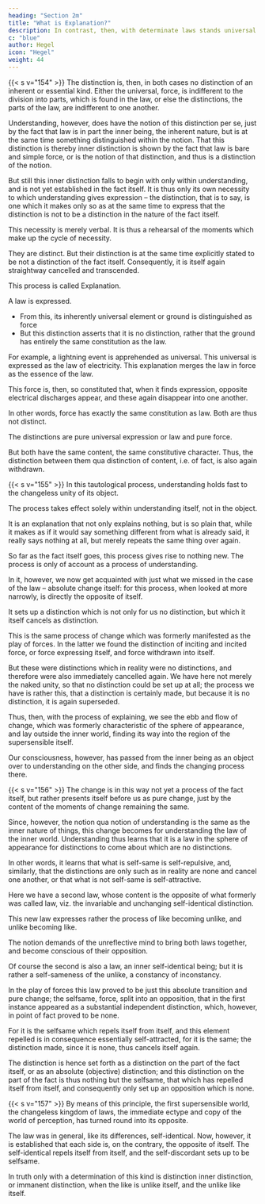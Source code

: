 ```yaml
---
heading: "Section 2m"
title: "What is Explanation?"
description: In contrast, then, with determinate laws stands universal attraction, or the bare conception of law. In so far as this pure conception is looked on as the essentially real, or as the true inner being, the determinateness characterizing the specific law itself belongs still to the sphere of appearance, or rather to sensible existence.
c: "blue"
author: Hegel
icon: "Hegel"
weight: 44
---
```



{{< s v="154" >}} The distinction is, then, in both cases no distinction of an inherent or essential kind. Either the universal, force, is indifferent to the division into parts, which is found in the law, or else the distinctions, the parts of the law, are indifferent to one another.

Understanding, however, does have the notion of this distinction per se, just by the fact that law is in part the inner being, the inherent nature, but is at the same time something distinguished within the notion. That this distinction is thereby inner distinction is shown by the fact that law is bare and simple force, or is the notion of that distinction, and thus is a distinction of the notion.

But still this inner distinction falls to begin with only within understanding, and is not yet established in the fact itself. It is thus only its own necessity to which understanding gives expression – the distinction, that is to say, is one which it makes only so as at the same time to express that the distinction is not to be a distinction in the nature of the fact itself. 

This necessity is merely verbal. It is thus a rehearsal of the moments which make up the cycle of necessity. 

They are distinct. But their distinction is at the same time explicitly stated to be not a distinction of the fact itself. Consequently, it is itself again straightway cancelled and transcended.

This process is called Explanation. 

A law is expressed. 
- From this, its inherently universal element or ground is distinguished as force
- But this distinction asserts that it is no distinction, rather that the ground has entirely the same constitution as the law. 

For example, a lightning event is apprehended as universal. This universal is expressed as the law of electricity. This explanation merges the law in force as the essence of the law. 

This force is, then, so constituted that, when it finds expression, opposite electrical discharges appear, and these again disappear into one another. 

In other words, force has exactly the same constitution as law. Both are thus not distinct. 

The distinctions are pure universal expression or law and pure force. 

But both have the same content, the same constitutive character. Thus, the distinction between them qua distinction of content, i.e. of fact, is also again withdrawn.


{{< s v="155" >}} In this tautological process, understanding holds fast to the changeless unity of its object. 

The process takes effect solely within understanding itself, not in the object.

It is an explanation that not only explains nothing, but is so plain that, while it makes as if it would say something different from what is already said, it really says nothing at all, but merely repeats the same thing over again. 

So far as the fact itself goes, this process gives rise to nothing new. The process is only of account as a process of understanding.

In it, however, we now get acquainted with just what we missed in the case of the law – absolute change itself: for this process, when looked at more narrowly, is directly the opposite of itself. 

It sets up a distinction which is not only for us no distinction, but which it itself cancels as distinction. 

This is the same process of change which was formerly manifested as the play of forces. In the latter we found the distinction of inciting and incited force, or force expressing itself, and force withdrawn into itself. 

But these were distinctions which in reality were no distinctions, and therefore were also immediately cancelled again. We have here not merely the naked unity, so that no distinction could be set up at all; the process we have is rather this, that a distinction is certainly made, but because it is no distinction, it is again superseded.

Thus, then, with the process of explaining, we see the ebb and flow of change, which was formerly characteristic of the sphere of appearance, and lay outside the inner world, finding its way into the region of the supersensible itself. 

Our consciousness, however, has passed from the inner being as an object over to understanding on the other side, and finds the changing process there.


{{< s v="156" >}} The change is in this way not yet a process of the fact itself, but rather presents itself before us as pure change, just by the content of the moments of change remaining the same.

Since, however, the notion qua notion of understanding is the same as the inner nature of things, this change becomes for understanding the law of the inner world. Understanding thus learns that it is a law in the sphere of appearance for distinctions to come about which are no distinctions. 

In other words, it learns that what is self-same is self-repulsive, and, similarly, that the distinctions are only such as in reality are none and cancel one another, or that what is not self-same is self-attractive. 

Here we have a second law, whose content is the opposite of what formerly was called law, viz. the invariable and unchanging self-identical distinction.

This new law expresses rather the process of like becoming unlike, and unlike becoming like.

The notion demands of the unreflective mind to bring both laws together, and become conscious of their opposition. 

Of course the second is also a law, an inner self-identical being; but it is rather a self-sameness of the unlike, a constancy of inconstancy. 

In the play of forces this law proved to be just this absolute transition and pure change; the selfsame, force, split into an opposition, that in the first instance appeared as a substantial independent distinction, which, however, in point of fact proved to be none. 

For it is the selfsame which repels itself from itself, and this element repelled is in consequence essentially self-attracted, for it is the same; the distinction made, since it is none, thus cancels itself again.

The distinction is hence set forth as a distinction on the part of the fact itself, or as an absolute (objective) distinction; and this distinction on the part of the fact is thus nothing but the selfsame, that which has repelled itself from itself, and consequently only set up an opposition which is none.


{{< s v="157" >}} By means of this principle, the first supersensible world, the changeless kingdom of laws, the immediate ectype and copy of the world of perception, has turned round into its opposite.

The law was in general, like its differences, self-identical. Now, however, it is established that each side is, on the contrary, the opposite of itself. The self-identical repels itself from itself, and the self-discordant sets up to be selfsame. 

In truth only with a determination of this kind is distinction inner distinction, or immanent distinction, when the like is unlike itself, and the unlike like itself.
